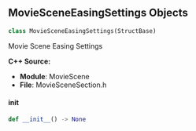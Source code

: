 ## MovieSceneEasingSettings Objects

```python
class MovieSceneEasingSettings(StructBase)
```

Movie Scene Easing Settings

**C++ Source:**

- **Module**: MovieScene
- **File**: MovieSceneSection.h

<a id="unreal.MovieSceneEasingSettings.__init__"></a>

#### __init__

```python
def __init__() -> None
```

<a id="unreal.MovieSceneFrameRange"></a>